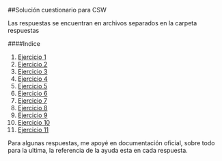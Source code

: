 ##Solución cuestionario para CSW

Las respuestas se encuentran en archivos separados en la carpeta respuestas

####Indice
1. [Ejercicio 1](respuestas/respuesta.1.md)
1. [Ejercicio 2](respuestas/respuesta.2.md)
1. [Ejercicio 3](respuestas/respuesta.3.md)
1. [Ejercicio 4](respuestas/respuesta.4.md)
1. [Ejercicio 5](respuestas/respuesta.5.md)
1. [Ejercicio 6](respuestas/respuesta.6.md)
1. [Ejercicio 7](respuestas/respuesta.7.md)
1. [Ejercicio 8](respuestas/respuesta.8.md)
1. [Ejercicio 9](respuestas/respuesta.9.md)
1. [Ejercicio 10](respuestas/respuesta.10.md)
1. [Ejercicio 11](respuestas/respuesta.11.md)


Para algunas respuestas, me apoyé en documentación oficial, sobre todo para la ultima, la referencia de la ayuda esta en cada respuesta. 
